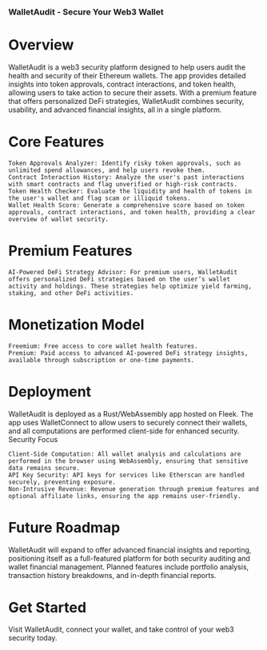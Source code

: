 ### WalletAudit - Secure Your Web3 Wallet


# Overview

WalletAudit is a web3 security platform designed to help users audit the health and security of their Ethereum wallets. The app provides detailed insights into token approvals, contract interactions, and token health, allowing users to take action to secure their assets. With a premium feature that offers personalized DeFi strategies, WalletAudit combines security, usability, and advanced financial insights, all in a single platform.

# Core Features

    Token Approvals Analyzer: Identify risky token approvals, such as unlimited spend allowances, and help users revoke them.
    Contract Interaction History: Analyze the user's past interactions with smart contracts and flag unverified or high-risk contracts.
    Token Health Checker: Evaluate the liquidity and health of tokens in the user's wallet and flag scam or illiquid tokens.
    Wallet Health Score: Generate a comprehensive score based on token approvals, contract interactions, and token health, providing a clear overview of wallet security.

# Premium Features

    AI-Powered DeFi Strategy Advisor: For premium users, WalletAudit offers personalized DeFi strategies based on the user’s wallet activity and holdings. These strategies help optimize yield farming, staking, and other DeFi activities.

# Monetization Model

    Freemium: Free access to core wallet health features.
    Premium: Paid access to advanced AI-powered DeFi strategy insights, available through subscription or one-time payments.

# Deployment

WalletAudit is deployed as a Rust/WebAssembly app hosted on Fleek. The app uses WalletConnect to allow users to securely connect their wallets, and all computations are performed client-side for enhanced security.
Security Focus

    Client-Side Computation: All wallet analysis and calculations are performed in the browser using WebAssembly, ensuring that sensitive data remains secure.
    API Key Security: API keys for services like Etherscan are handled securely, preventing exposure.
    Non-Intrusive Revenue: Revenue generation through premium features and optional affiliate links, ensuring the app remains user-friendly.

# Future Roadmap

WalletAudit will expand to offer advanced financial insights and reporting, positioning itself as a full-featured platform for both security auditing and wallet financial management. Planned features include portfolio analysis, transaction history breakdowns, and in-depth financial reports.

# Get Started

Visit WalletAudit, connect your wallet, and take control of your web3 security today.